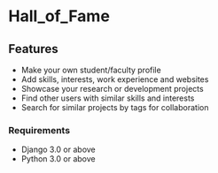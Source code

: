 # Hall_of_Fame
## Features
- Make your own student/faculty profile
- Add skills, interests, work experience and websites
- Showcase your research or development projects
- Find other users with similar skills and interests
- Search for similar projects by tags for collaboration
### Requirements
- Django 3.0 or above
- Python 3.0 or above
